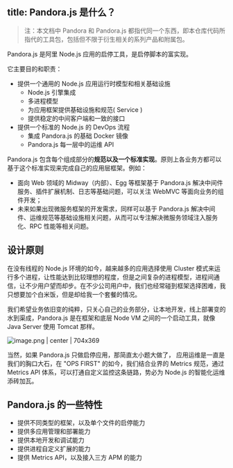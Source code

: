 title: Pandora.js 是什么？
---

> 注：本文档中 Pandora 和 Pandora.js 都指代同一个东西，即本仓库代码所指代的工具包，包括但不限于衍生相关的系列产品和附属包。

Pandora.js 是阿里 Node.js 应用的启停工具，是启停脚本的富实现。

它主要目的和职责：

* 提供一个通用的 Node.js 应用运行时模型和相关基础设施
  * Node.js 引擎集成
  * 多进程模型
  * 为应用框架提供基础设施和规范( Service )
  * 提供稳定的中间客户端和一致的接口
* 提供一个标准的 Node.js 的 DevOps 流程
  * 集成 Pandora.js 的基础 Docker 镜像
  * Pandora.js 每一层中的运维 API

Pandora.js 包含每个组成部分的**规范以及一个标准实现**。原则上各业务方都可以基于这个标准实现来完成自己的应用层框架。例如：
* 面向 Web 领域的 Midway（内部）、Egg 等框架基于 Pandora.js 解决中间件服务、插件扩展机制、日志等基础问题，可以关注 WebMVC 等面向业务的组件开发；
* 未来如果出现微服务框架的开发需求，同样可以基于 Pandora.js 解决中间件、运维规范等基础设施相关问题，从而可以专注解决微服务领域注入服务化、RPC 性能等相关问题。

## 设计原则

在没有线程的 Node.js 环境的如今，越来越多的应用选择使用 Cluster 模式来运行多个进程，让性能达到比较理想的程度，但是之间复杂的进程模型，进程间通信，让不少用户望而却步。在不少公司用户中，我们也经常碰到框架选择困难，我只想要加个白米饭，但是却给我一个套餐的情况。

我们希望业务依旧变的纯粹，只关心自己的业务部分，让本地开发，线上部署变的水到渠成，Pandora.js 是在框架和底层 Node VM 之间的一个启动工具，就像 Java Server 使用 Tomcat 那样。

![image.png | center | 704x369](https://private-alipayobjects.alipay.com/alipay-rmsdeploy-image/skylark/png/15ba7820-18bc-4cb1-be02-80124f213c04.png "")

当然，如果 Pandora.js 只做启停应用，那简直太小题大做了， 应用运维是一直是我们的胸口大石，在 "OPS FIRST" 的如今，我们结合业界的 Metrics 规范，通过 Metrics API 体系，可以打通自定义监控这条链路，势必为 Node.js 的智能化运维添砖加瓦。

## Pandora.js 的一些特性

- 提供不同类型的框架，以及单个文件的启停能力
- 提供多应用管理和部署能力
- 提供本地开发和调试能力
- 提供进程自定义扩展的能力
- 提供 Metrics API，以及接入三方 APM 的能力
